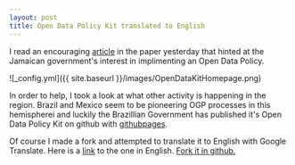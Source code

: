 ```yaml
---
layout: post
title: Open Data Policy Kit translated to English  
---
```


I read an encouraging [article](http://jamaica-gleaner.com/gleaner/20141010/lead/lead7.html) in the paper yesterday that hinted at the Jamaican government's interest in implimenting an Open Data Policy. 

![_config.yml]({{ site.baseurl }}/images/OpenDataKitHomepage.png)

In order to help, I took a look at what other activity is happening in the region. Brazil and Mexico seem to be pioneering OGP processes in this hemispherei and luckily the Brazillian Government has published it's Open Data Policy Kit on github with [githubpages](github.io).

Of course I made a fork and attempted to translate it to English with Google Translate. Here is a [link](https://varunity.github.io/kit/) to the one in English. [Fork it in github.](https://github.com/varunity/kit)


